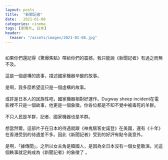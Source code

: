```yaml
---
layout: posts
title:  "新聞記者"
date:   2021-01-08
categories: cinema
tags: [劇情片, 日本]
header: 
  teaser: "/assets/images/2021-01-08.jpg"
---
```

<br>
如果你們還記得《驚爆焦點》帶給你們的震撼，我只能說《新聞記者》有過之而無不及。<br><br>
這是一個虛構的故事，描述國家機器辛酸的故事。<br><br>
是啊，我多麼希望這只是一個虛構的故事。<br><br>
或許是日本人的民族性吧，國家機器相對好運作。Dugway sheep incident在電影裡不只是一個故事，他更是一個象徵。你各位都是不知不覺中被毒死的羊群。<br><br>
不只人民是羊群，記者、國家機器也是羊群。<br><br>
想當然爾，這部片子在日本的待遇就跟《神鬼駭客史諾登》在美國，還有《十年》在香港受到的待遇差不多。因此《新聞記者》受到的好評有點令我意外。<br><br>
是啊，「據傳聞」，之所以女主角是韓國人，是因為全日本沒有一個女星敢演。光這個軼事就足夠成為《新聞記者》的象徵了 。<br><br>